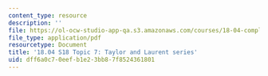 ```yaml
---
content_type: resource
description: ''
file: https://ol-ocw-studio-app-qa.s3.amazonaws.com/courses/18-04-complex-variables-with-applications-spring-2018/dff6a0c70eefb1e23bb87f8524361801_MIT18_04S18_topic7.pdf
file_type: application/pdf
resourcetype: Document
title: '18.04 S18 Topic 7: Taylor and Laurent series'
uid: dff6a0c7-0eef-b1e2-3bb8-7f8524361801
---
```

